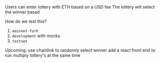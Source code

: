 Users can enter lottery with ETH based on a USD fee
The lottery will select the winner based

How do we test this?

1. `mainnet-fork`
2. `development` with mocks
3. `testnet`

Upcoming:
use chainlink to randomly select winner
add a react front end to run multiply lottery's at the same time
